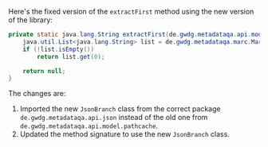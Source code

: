 Here's the fixed version of the `extractFirst` method using the new version of the library:

```java
private static java.lang.String extractFirst(de.gwdg.metadataqa.api.model.pathcache.JsonPathCache cache, de.gwdg.metadataqa.api.json.JsonBranch branch) {
    java.util.List<java.lang.String> list = de.gwdg.metadataqa.marc.MarcFactory.extractList(cache, branch);
    if (!list.isEmpty())
        return list.get(0);

    return null;
}
```

The changes are:

1. Imported the new `JsonBranch` class from the correct package `de.gwdg.metadataqa.api.json` instead of the old one from `de.gwdg.metadataqa.api.model.pathcache`.
2. Updated the method signature to use the new `JsonBranch` class.